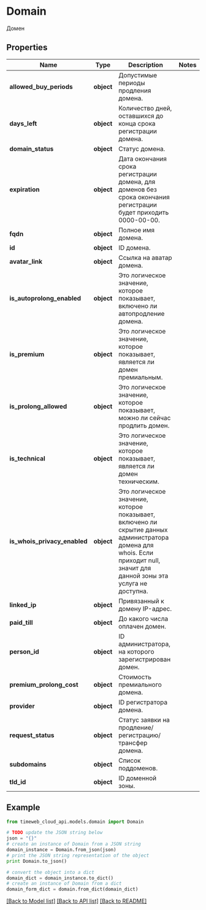 # Domain

Домен

## Properties
Name | Type | Description | Notes
------------ | ------------- | ------------- | -------------
**allowed_buy_periods** | **object** | Допустимые периоды продления домена. | 
**days_left** | **object** | Количество дней, оставшихся до конца срока регистрации домена. | 
**domain_status** | **object** | Статус домена. | 
**expiration** | **object** | Дата окончания срока регистрации домена, для доменов без срока окончания регистрации будет приходить 0000-00-00. | 
**fqdn** | **object** | Полное имя домена. | 
**id** | **object** | ID домена. | 
**avatar_link** | **object** | Ссылка на аватар домена. | 
**is_autoprolong_enabled** | **object** | Это логическое значение, которое показывает, включено ли автопродление домена. | 
**is_premium** | **object** | Это логическое значение, которое показывает, является ли домен премиальным. | 
**is_prolong_allowed** | **object** | Это логическое значение, которое показывает, можно ли сейчас продлить домен. | 
**is_technical** | **object** | Это логическое значение, которое показывает, является ли домен техническим. | 
**is_whois_privacy_enabled** | **object** | Это логическое значение, которое показывает, включено ли скрытие данных администратора домена для whois. Если приходит null, значит для данной зоны эта услуга не доступна. | 
**linked_ip** | **object** | Привязанный к домену IP-адрес. | 
**paid_till** | **object** | До какого числа оплачен домен. | 
**person_id** | **object** | ID администратора, на которого зарегистрирован домен. | 
**premium_prolong_cost** | **object** | Стоимость премиального домена. | 
**provider** | **object** | ID регистратора домена. | 
**request_status** | **object** | Статус заявки на продление/регистрацию/трансфер домена. | 
**subdomains** | **object** | Список поддоменов. | 
**tld_id** | **object** | ID доменной зоны. | 

## Example

```python
from timeweb_cloud_api.models.domain import Domain

# TODO update the JSON string below
json = "{}"
# create an instance of Domain from a JSON string
domain_instance = Domain.from_json(json)
# print the JSON string representation of the object
print Domain.to_json()

# convert the object into a dict
domain_dict = domain_instance.to_dict()
# create an instance of Domain from a dict
domain_form_dict = domain.from_dict(domain_dict)
```
[[Back to Model list]](../README.md#documentation-for-models) [[Back to API list]](../README.md#documentation-for-api-endpoints) [[Back to README]](../README.md)


